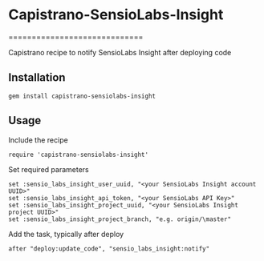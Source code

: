 # Capistrano-SensioLabs-Insight
=============================

Capistrano recipe to notify SensioLabs Insight after deploying code

## Installation

	gem install capistrano-sensiolabs-insight

## Usage

Include the recipe

	require 'capistrano-sensiolabs-insight'

Set required parameters

    set :sensio_labs_insight_user_uuid, "<your SensioLabs Insight account UUID>"
    set :sensio_labs_insight_api_token, "<your SensioLabs API Key>"
    set :sensio_labs_insight_project_uuid, "<your SensioLabs Insight project UUID>"
    set :sensio_labs_insight_project_branch, "e.g. origin/\master"

Add the task, typically after deploy

	after "deploy:update_code", "sensio_labs_insight:notify"

